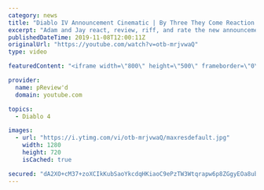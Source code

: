 ```yaml
---
category: news
title: "Diablo IV Announcement Cinematic | By Three They Come Reaction / Review / Rating"
excerpt: "Adam and Jay react, review, riff, and rate the new announcement cinematic everyone wanted to see last year at Blizzcon, Diablo IV 'By Three They Come'."
publishedDateTime: 2019-11-08T12:00:11Z
originalUrl: "https://youtube.com/watch?v=otb-mrjvwaQ"
type: video

featuredContent: "<iframe width=\"800\" height=\"500\" frameborder=\"0\" src=\"https://www.youtube.com/embed/otb-mrjvwaQ\" allow=\"accelerometer; autoplay; encrypted-media; gyroscope; picture-in-picture\" allowfullscreen></iframe>"

provider:
  name: pReview'd
  domain: youtube.com

topics:
  - Diablo 4

images:
  - url: "https://i.ytimg.com/vi/otb-mrjvwaQ/maxresdefault.jpg"
    width: 1280
    height: 720
    isCached: true

secured: "dA2XO+cM37+zoXCIkKubSaoYkcdqHKiaoC9ePzTW3Wtqrapw6p8ZGgyEOa8ub2j13AXOj89kgANJYce9QgBJcyFiDfGF5pCvWYAMC1K+LAVBi7w/HiKMrY2aRBfHY7HkJBRFOAmCVG5J12dD1pewZdxZWap0aJZibrdRrZ1WaU4sQrdNeF0uUO43n8UBDhJaLRZAuyLEjvLnEXblqW/dBkAJpLVkafa5P9pQOphGE44C1HMuKPqrZ3hrMuYxGUx0fc4uVxrezpWW/qns/64wFquRXyZYNFx80uOuVUxKOGssNat4vadlTBY/l3aS3qgj53u0IGYMxIcQZrSLN5Gn9creEDXv7Gahh5XVEXNvx24rtH6X65aHk7u2mKQud4g2rZXaM58VDFLqyQ7jQQl5I9Jdk1TFNk5l5Jqtu4pT6Y9PmWjp7t8kuxszRW/gq5rn;d+gAQAljI7KlnUrcnjlM9Q=="
---
```


